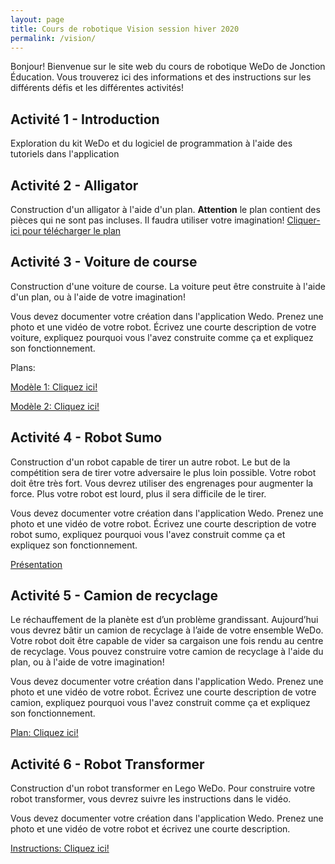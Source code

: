 ```yaml
---
layout: page
title: Cours de robotique Vision session hiver 2020
permalink: /vision/
---
```


Bonjour! Bienvenue sur le site web du cours de robotique WeDo de Jonction Éducation. Vous trouverez ici des informations et des instructions sur les différents défis et les différentes activités!
## Activité 1 - Introduction
Exploration du kit WeDo et du logiciel de programmation à l'aide des tutoriels dans l'application

## Activité 2 - Alligator
Construction d'un alligator à l'aide d'un plan. **Attention** le plan contient des pièces qui ne sont pas incluses. Il faudra utiliser votre imagination!
[Cliquer-ici pour télécharger le plan](https://le-www-live-s.legocdn.com/sc/media/files/building-instructions/wedo/9580-hungry-alligator-cee3ffb5c7aac83bc257c13baf522c49.pdf)

## Activité 3 - Voiture de course
Construction d'une voiture de course. La voiture peut être construite à l'aide d'un plan, ou à l'aide de votre imagination!

Vous devez documenter votre création dans l'application Wedo. Prenez une photo et une vidéo de votre robot. Écrivez une courte description de votre voiture, expliquez pourquoi vous l'avez construite comme ça et expliquez son fonctionnement.

Plans:

[Modèle 1: Cliquez ici!](https://drive.google.com/file/d/11D21mT6rHVC7cJFw97_VuyCtb4rctFqr/view)

[Modèle 2: Cliquez ici!](https://le-www-live-s.legocdn.com/sc/media/files/building-instructions/wedo-2/45300_02a_race_car-598b60f4349319e88a591117771aa909.pdf)

## Activité 4 - Robot Sumo
Construction d'un robot capable de tirer un autre robot. Le but de la compétition sera de tirer votre adversaire le plus loin possible. Votre robot doit être très fort. Vous devrez utiliser des engrenages pour augmenter la force. Plus votre robot est lourd, plus il sera difficile de le tirer.

Vous devez documenter votre création dans l'application Wedo. Prenez une photo et une vidéo de votre robot. Écrivez une courte description de votre robot sumo, expliquez pourquoi vous l'avez construit comme ça et expliquez son fonctionnement.

[Présentation](https://docs.google.com/presentation/d/1A6gXRWM7XxhiBUTUnSf1F1xZS4uWDuA5luRsVPWiTFg/edit?usp=sharing)

## Activité 5 - Camion de recyclage
Le réchauffement de la planète est d’un problème grandissant. Aujourd’hui vous devrez bâtir un camion de recyclage à l’aide de votre ensemble WeDo. Votre robot doit être capable de vider sa cargaison une fois rendu au centre de recyclage. Vous pouvez construire votre camion de recyclage à l'aide du plan, ou à l'aide de votre imagination!

Vous devez documenter votre création dans l'application Wedo. Prenez une photo et une vidéo de votre robot. Écrivez une courte description de votre camion, expliquez pourquoi vous l'avez construit comme ça et expliquez son fonctionnement.

[Plan: Cliquez ici!](https://le-www-live-s.legocdn.com/sc/media/lessons/wedo-2/building-instructions/recycling-truck-instructions-eae373f70f5811db8e87e32bd9c82f52.pdf)

## Activité 6 - Robot Transformer
Construction d'un robot transformer en Lego WeDo. Pour construire votre robot transformer, vous devrez suivre les instructions dans le vidéo.

Vous devez documenter votre création dans l'application Wedo. Prenez une photo et une vidéo de votre robot et écrivez une courte description.

[Instructions: Cliquez ici!](https://www.youtube.com/watch?v=j91JRWKcCsI)